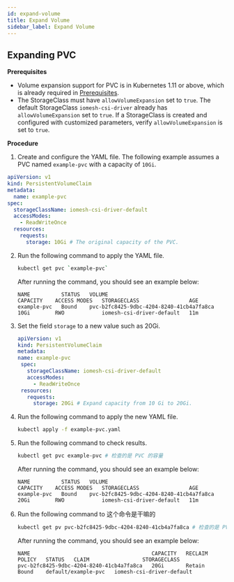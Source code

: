 ```yaml
---
id: expand-volume
title: Expand Volume
sidebar_label: Expand Volume
---
```


## Expanding PVC

**Prerequisites**
- Volume expansion support for PVC is in Kubernetes 1.11 or above, which is already required in [Prerequisites](#prerequisites).
- The StorageClass must have `allowVolumeExpansion` set to `true`. The default StorageClass `iomesh-csi-driver` already has  `allowVolumeExpansion` set to `true`. If a StorageClass is created and configured with customized parameters, verify `allowVolumeExpansion` is set to `true`.  


**Procedure**

1. Create and configure the YAML file. The following example assumes a PVC named `example-pvc` with a capacity of `10Gi`.

```yaml
apiVersion: v1
kind: PersistentVolumeClaim
metadata:
  name: example-pvc
spec:
  storageClassName: iomesh-csi-driver-default
  accessModes:
    - ReadWriteOnce
  resources:
    requests:
      storage: 10Gi # The original capacity of the PVC.
```
2. Run the following command to apply the YAML file.

   ```bash
   kubectl get pvc `example-pvc`
   ```
   After running the command, you should see an example below:
   ```output
   NAME          STATUS   VOLUME                                     CAPACITY    ACCESS MODES   STORAGECLASS                AGE
   example-pvc   Bound    pvc-b2fc8425-9dbc-4204-8240-41cb4a7fa8ca   10Gi        RWO            iomesh-csi-driver-default   11m
   ```

3. Set the field `storage` to a new value such as 20Gi.

   ```yaml
   apiVersion: v1
   kind: PersistentVolumeClaim
   metadata:
   name: example-pvc
    spec:
      storageClassName: iomesh-csi-driver-default
      accessModes:
        - ReadWriteOnce
    resources:
      requests:
        storage: 20Gi # Expand capacity from 10 Gi to 20Gi.
    ```

3. Run the following command to apply the new YAML file.

   ```bash
   kubectl apply -f example-pvc.yaml
   ```

4. Run the following command to check results. 

   ```bash
   kubectl get pvc example-pvc # 检查的是 PVC 的容量
   ```

   After running the command, you should see an example below:

   ```output
   NAME          STATUS   VOLUME                                     CAPACITY    ACCESS MODES   STORAGECLASS                AGE
   example-pvc   Bound    pvc-b2fc8425-9dbc-4204-8240-41cb4a7fa8ca   20Gi        RWO            iomesh-csi-driver-default   11m
   ```

5. Run the following command to 这个命令是干嘛的
   ```bash
   kubectl get pv pvc-b2fc8425-9dbc-4204-8240-41cb4a7fa8ca # 检查的是 PV 的容量
   ```

   After running the command, you should see an example below:
   ```output
   NAME                                       CAPACITY   RECLAIM POLICY   STATUS   CLAIM                 STORAGECLASS
   pvc-b2fc8425-9dbc-4204-8240-41cb4a7fa8ca   20Gi       Retain           Bound    default/example-pvc   iomesh-csi-driver-default
   ```
